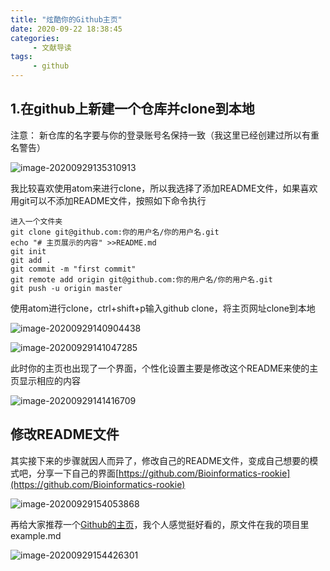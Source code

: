 ```yaml
---
title: "炫酷你的Github主页"
date: 2020-09-22 18:38:45
categories:
     - 文献导读
tags:
     - github
---
```




## 1.在github上新建一个仓库并clone到本地

注意： 新仓库的名字要与你的登录账号名保持一致（我这里已经创建过所以有重名警告）

![image-20200929135310913](\img\posts\2020.9.22\image-20200929135310913.png)

我比较喜欢使用atom来进行clone，所以我选择了添加README文件，如果喜欢用git可以不添加README文件，按照如下命令执行

```
进入一个文件夹
git clone git@github.com:你的用户名/你的用户名.git
echo "# 主页展示的内容" >>README.md
git init
git add .
git commit -m "first commit"
git remote add origin git@github.com:你的用户名/你的用户名.git
git push -u origin master
```

使用atom进行clone，ctrl+shift+p输入github clone，将主页网址clone到本地

![image-20200929140904438](/img/posts/2020.9.22/image-20200929140904438.png)

![image-20200929141047285](/img/posts/2020.9.22/image-20200929141047285.png)

此时你的主页也出现了一个界面，个性化设置主要是修改这个README来使的主页显示相应的内容

![image-20200929141416709](/img/posts/2020.9.22/image-20200929141416709.png)

## 修改README文件

其实接下来的步骤就因人而异了，修改自己的README文件，变成自己想要的模式吧，分享一下自己的界面[https://github.com/Bioinformatics-rookie](https://github.com/Bioinformatics-rookie)

![image-20200929154053868](/img/posts/2020.9.22/image-20200929154053868.png)

再给大家推荐一个[Github的主页](https://github.com/Rishit-dagli)，我个人感觉挺好看的，原文件在我的项目里example.md

![image-20200929154426301](/img/posts/2020.9.22/image-20200929154426301.png)
